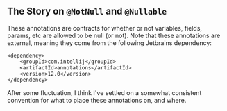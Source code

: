 ## The Story on `@NotNull` and `@Nullable`

These annotations are contracts for whether or not variables, fields, params,
etc are allowed to be null (or not). Note that these annotations are external,
meaning they come from the following Jetbrains dependency:

```
<dependency>
    <groupId>com.intellij</groupId>
    <artifactId>annotations</artifactId>
    <version>12.0</version>
</dependency>
```

After some fluctuation, I think I've settled on a somewhat consistent convention
for what to place these annotations on, and where.

###
